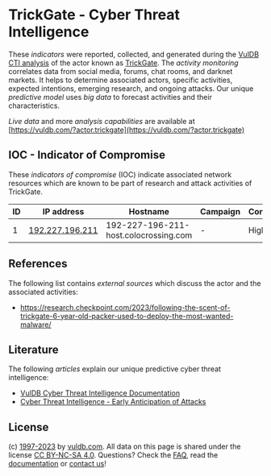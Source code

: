 # TrickGate - Cyber Threat Intelligence

These _indicators_ were reported, collected, and generated during the [VulDB CTI analysis](https://vuldb.com/?kb.cti) of the actor known as [TrickGate](https://vuldb.com/?actor.trickgate). The _activity monitoring_ correlates data from social media, forums, chat rooms, and darknet markets. It helps to determine associated actors, specific activities, expected intentions, emerging research, and ongoing attacks. Our unique _predictive model_ uses _big data_ to forecast activities and their characteristics.

_Live data_ and more _analysis capabilities_ are available at [https://vuldb.com/?actor.trickgate](https://vuldb.com/?actor.trickgate)

## IOC - Indicator of Compromise

These _indicators of compromise_ (IOC) indicate associated network resources which are known to be part of research and attack activities of TrickGate.

ID | IP address | Hostname | Campaign | Confidence
-- | ---------- | -------- | -------- | ----------
1 | [192.227.196.211](https://vuldb.com/?ip.192.227.196.211) | 192-227-196-211-host.colocrossing.com | - | High

## References

The following list contains _external sources_ which discuss the actor and the associated activities:

* https://research.checkpoint.com/2023/following-the-scent-of-trickgate-6-year-old-packer-used-to-deploy-the-most-wanted-malware/

## Literature

The following _articles_ explain our unique predictive cyber threat intelligence:

* [VulDB Cyber Threat Intelligence Documentation](https://vuldb.com/?kb.cti)
* [Cyber Threat Intelligence - Early Anticipation of Attacks](https://www.scip.ch/en/?labs.20201022)

## License

(c) [1997-2023](https://vuldb.com/?kb.changelog) by [vuldb.com](https://vuldb.com/?kb.about). All data on this page is shared under the license [CC BY-NC-SA 4.0](https://creativecommons.org/licenses/by-nc-sa/4.0/). Questions? Check the [FAQ](https://vuldb.com/?kb.faq), read the [documentation](https://vuldb.com/?kb) or [contact us](https://vuldb.com/?contact)!

